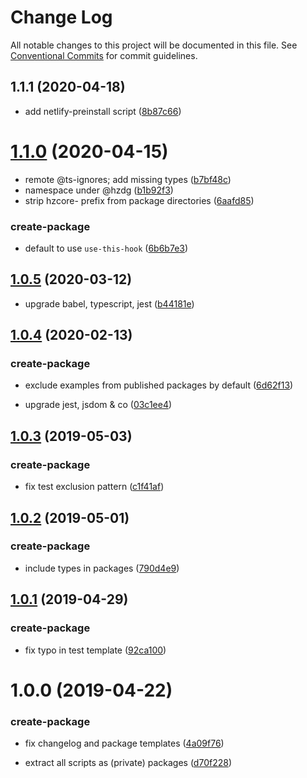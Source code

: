 # Change Log

All notable changes to this project will be documented in this file.
See [Conventional Commits](https://conventionalcommits.org) for commit guidelines.

## 1.1.1 (2020-04-18)


* add netlify-preinstall script ([8b87c66](https://github.com/hzdg/hz-core/commit/8b87c66))


# [1.1.0](https://github.com/hzdg/hz-core/compare/create-package@1.0.5...create-package@1.1.0) (2020-04-15)


* remote @ts-ignores; add missing types ([b7bf48c](https://github.com/hzdg/hz-core/commit/b7bf48c))
* namespace under @hzdg ([b1b92f3](https://github.com/hzdg/hz-core/commit/b1b92f3))
* strip hzcore- prefix from package directories ([6aafd85](https://github.com/hzdg/hz-core/commit/6aafd85))

### create-package

* default to use `use-this-hook` ([6b6b7e3](https://github.com/hzdg/hz-core/commit/6b6b7e3))


## [1.0.5](https://github.com/hzdg/hz-core/compare/create-package@1.0.4...create-package@1.0.5) (2020-03-12)


* upgrade babel, typescript, jest ([b44181e](https://github.com/hzdg/hz-core/commit/b44181e))


## [1.0.4](https://github.com/hzdg/hz-core/compare/create-package@1.0.3...create-package@1.0.4) (2020-02-13)


### create-package

* exclude examples from published packages by default ([6d62f13](https://github.com/hzdg/hz-core/commit/6d62f13))

* upgrade jest, jsdom & co ([03c1ee4](https://github.com/hzdg/hz-core/commit/03c1ee4))


## [1.0.3](https://github.com/hzdg/hz-core/compare/create-package@1.0.2...create-package@1.0.3) (2019-05-03)


### create-package

* fix test exclusion pattern ([c1f41af](https://github.com/hzdg/hz-core/commit/c1f41af))


## [1.0.2](https://github.com/hzdg/hz-core/compare/create-package@1.0.1...create-package@1.0.2) (2019-05-01)


### create-package

* include types in packages ([790d4e9](https://github.com/hzdg/hz-core/commit/790d4e9))


## [1.0.1](https://github.com/hzdg/hz-core/compare/create-package@1.0.0...create-package@1.0.1) (2019-04-29)


### create-package

* fix typo in test template ([92ca100](https://github.com/hzdg/hz-core/commit/92ca100))


# 1.0.0 (2019-04-22)


### create-package

* fix changelog and package templates ([4a09f76](https://github.com/hzdg/hz-core/commit/4a09f76))

* extract all scripts as (private) packages ([d70f228](https://github.com/hzdg/hz-core/commit/d70f228))
